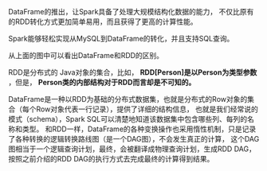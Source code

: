 DataFrame的推出，让Spark具备了处理大规模结构化数据的能力，
不仅比原有的RDD转化方式更加简单易用，而且获得了更高的计算性能。

Spark能够轻松实现从MySQL到DataFrame的转化，并且支持SQL查询。

从上面的图中可以看出DataFrame和RDD的区别。

RDD是分布式的 Java对象的集合，比如， __RDD[Person]是以Person为类型参数__ ，但是， __Person类的内部结构对于RDD而言却是不可知的。__

DataFrame是一种以RDD为基础的分布式数据集，也就是分布式的Row对象的集合（每个Row对象代表一行记录），提供了详细的结构信息，
也就是我们经常说的模式（schema），Spark SQL可以清楚地知道该数据集中包含哪些列、每列的名称和类型。
和RDD一样，DataFrame的各种变换操作也采用惰性机制，只是记录了各种转换的逻辑转换路线图（是一个DAG图），不会发生真正的计算，
这个DAG图相当于一个逻辑查询计划，最终，会被翻译成物理查询计划，生成RDD DAG，按照之前介绍的RDD DAG的执行方式去完成最终的计算得到结果。
